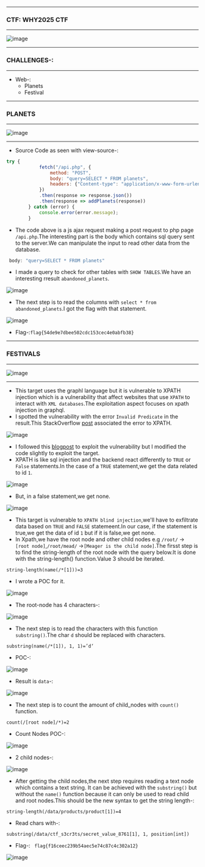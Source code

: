 -------------------

### CTF: WHY2025 CTF

-------------------

![image](https://github.com/user-attachments/assets/5d7b39c1-2e1f-48da-a494-f818560ea6d0)

-------------------

### CHALLENGES-:

-------------------

- Web-:
  - Planets
  - Festival

-------------------

### PLANETS

-------------------

![image](https://github.com/user-attachments/assets/f1fb9132-28d3-4135-a6d5-9385277c245d)

------------------

- Source Code as seen with view-source-:

```js
try {
            fetch("/api.php", {
                method: "POST",
                body: "query=SELECT * FROM planets",
                headers: {"Content-type": "application/x-www-form-urlencoded; charset=UTF-8"},
            })
            .then(response => response.json())
            .then(response => addPlanets(response))
        } catch (error) {
            console.error(error.message);
        }
```

- The code above is a js ajax request  making a post request to php page `/api.php`.The interesting part is the body which contains sql query sent to the server.We can manipulate the input to read other data from the database.

```js
 body: "query=SELECT * FROM planets"
```

- I made a query to check for other tables with `SHOW TABLES`.We have an interesting rresult `abandoned_planets`.

![image](https://github.com/user-attachments/assets/0153717f-8f47-4652-ad06-918200fe2a6e)

- The next step is to read the columns with `select * from abandoned_planets`.I got the flag with that statement.

![image](https://github.com/user-attachments/assets/17fc2858-fec1-4bf2-a46b-1ac5fe0ef5a1)

- Flag-:`flag{54de9e7dbee502cdc153cec4e0abfb38}`

----------------------

### FESTIVALS

-----------------------

![image](https://github.com/user-attachments/assets/4c2dc171-a7bc-44cb-a0d2-5d9e977649ad)

-----------------------

- This target uses the graphl language but it is vulnerable to XPATH injection which is a vulnerability that affect websites that use `XPATH` to interact with `XML databases`.The exploitation aspect focuses on xpath injection in graphql.
- I spotted the vulnerability with the error `Invalid Predicate` in the result.This StackOverflow [post](https://stackoverflow.com/questions/33830821/python-xpath-syntaxerror-invalid-predicate) associated the error to XPATH.

![image](https://github.com/user-attachments/assets/f9a7a19c-4d5a-491d-b990-bc265e2200b1)

- I followed this [blogpost](https://www.vaadata.com/blog/xpath-injections-exploitations-and-security-tips/) to exploit the vulnerability but I modified the code slightly to exploit the target.
- XPATH is like sql injection and the backend react differently to `TRUE` or `False` statements.In the case of a `TRUE` statement,we get the data related to id `1`.

![image](https://github.com/user-attachments/assets/f60082cd-397d-4787-9006-b73feb7112a5)

- But, in a false statement,we get none.

![image](https://github.com/user-attachments/assets/4a8da922-7e7d-442f-bb98-6e78953612ce)

- This target is vulnerable to `XPATH blind injection`,we'll have to exfiltrate data based on `TRUE` and `FALSE` statemeent.In our case, if the statement is true,we get the data of id `1` but if it is false,we get none.
- In Xpath,we have the root node and other child nodes e.g `/root/` -> `[root node]`,`/root/mead/` ->`[Meager is the child node]`.The firsst step is to find the string-length of the root node with the query below.It is done with the string-length() function.Value 3 should be iterated.

```xpath
string-length(name(/*[1]))=3
```
- I wrote a POC for it.

![image](https://github.com/user-attachments/assets/4cae27fb-b329-432c-a8b7-b1134612e19f)

- The root-node has 4 characters-:

![image](https://github.com/user-attachments/assets/c93f9376-0cda-4a57-9d5d-0282ecfe4ae2)

- The next step is to read the characters with this function `substring()`.The char `d` should be replaced with characters.

```xpath
substring(name(/*[1]), 1, 1)=’d‘
```

- POC-:

![image](https://github.com/user-attachments/assets/8082e0ef-8b91-4111-9139-7b259fe854de)

- Result is `data`-:

![image](https://github.com/user-attachments/assets/11f15086-29fe-4296-9dfb-42160414a1a0)

- The next step is to count the amount of child_nodes with `count()` function.

```xpath
count(/[root node]/*)=2
```
- Count Nodes POC-:

![image](https://github.com/user-attachments/assets/890c0543-d525-4f11-8741-45a69c3ab399)

- 2 child nodes-:

![image](https://github.com/user-attachments/assets/9bf047e6-7d08-4bd7-9eaa-245b5bce01e7)

- After getting the child nodes,the next step requires reading a text node which contains a text string. It can be achieved with the  `substring()` but without the `name()` function because it can only be used to read child and root nodes.This should be the new syntax to get the string length-:

```xpath
string-length(/data/products/product[1])=4
```

- Read chars with-:

```xpath
substring(/data/ctf_s3cr3ts/secret_value_8761[1], 1, position[int])
```

- Flag-: ` flag{f16ceec239b54aec5e74c87c4c302a12}`

![image](https://github.com/user-attachments/assets/524b7689-774c-4e76-a230-5d2071034727)





